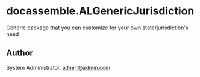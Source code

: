 # docassemble.ALGenericJurisdiction

Generic package that you can customize for your own state/jurisdiction's need

## Author

System Administrator, admin@admin.com


